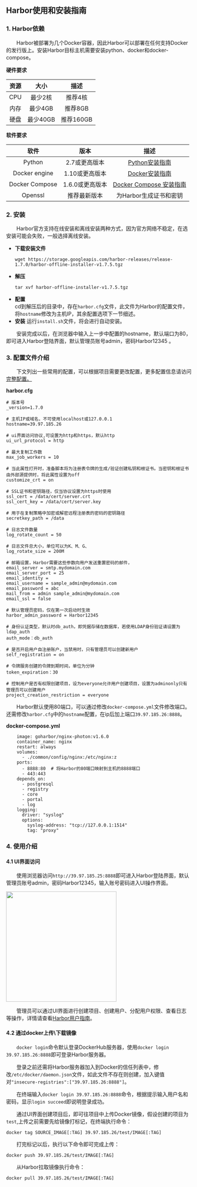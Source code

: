 

## Harbor使用和安装指南
### 1. Harbor依赖
&emsp;&emsp;Harbor被部署为几个Docker容器，因此Harbor可以部署在任何支持Docker的发行版上。安装Harbor目标主机需要安装python、docker和docker-compose。

**硬件要求**

|资源|大小|描述|
|:---:|:---:|:---:|
|CPU|最少2核|推荐4核|
|内存|最少4GB|推荐8GB|
|硬盘|最少40GB|推荐160GB|

**软件要求**

|软件|版本|描述|
|:---:|:---:|:---:|
|Python|2.7或更高版本|[Python安装指南](https://www.centos.bz/2018/01/在centos上安装python3的三种方法/)
|Docker engine|1.10或更高版本|[Docker安装指南](https://docs.docker.com/install/linux/docker-ce/centos/)|
|Docker Compose|1.6.0或更高版本|[Docker Compose 安装指南](https://docs.docker.com/compose/install/)|
|Openssl|推荐最新版本|为Harbor生成证书和密钥|

### 2. 安装
&emsp;&emsp;Harbor官方支持在线安装和离线安装两种方式，因为官方网络不稳定，在选安装可能会失败，一般选择离线安装。

- **下载安装文件** <br>
    ```
    wget https://storage.googleapis.com/harbor-releases/release-1.7.0/harbor-offline-installer-v1.7.5.tgz
    ```
- **解压** <br>
    ```
    tar xvf harbor-offline-installer-v1.7.5.tgz
    ``` 
- **配置** <br>
cd到解压后的目录中，存在```harbor.cfg```文件，此文件为Harbor的配置文件，将```hostname```修改为主机IP，其余配置选项下一节细述。
- **安装**
    运行```install.sh```文件，将会进行自动安装。<br>
    
&emsp;&emsp;安装完成以后，在浏览器中输入上一步中配置的hostname，默认端口为80，即可进入Harbor登陆界面，默认管理员账号admin，密码Harbor12345 。

### 3. 配置文件介绍

&emsp;&emsp;下文列出一些常用的配置，可以根据项目需要更改配置，更多配置信息请访问[完整配置。](https://github.com/goharbor/harbor/blob/master/docs/installation_guide.md)

**harbor.cfg**

```
# 版本号
_version=1.7.0

# 主机IP或域名，不可使用localhost或127.0.0.1
hostname=39.97.185.26

# ui界面访问协议,可设置为http和https，默认http
ui_url_protocol = http

# 最大复制工作数
max_job_workers = 10

# 当此属性打开时，准备脚本将为注册表令牌的生成/验证创建私钥和根证书。当密钥和根证书由外部源提供时，将此属性设置为off
customize_crt = on

# SSL证书和密钥路径，仅当协议设置为https时使用
ssl_cert = /data/cert/server.crt
ssl_cert_key = /data/cert/server.key

# 用于在复制策略中加密或解密远程注册表的密码的密钥路径
secretkey_path = /data

# 日志文件数量
log_rotate_count = 50

# 日志文件总大小，单位可以为K、M、G、
log_rotate_size = 200M

# 邮箱设置，Harbor需要这些参数向用户发送重置密码的邮件，
email_server = smtp.mydomain.com
email_server_port = 25
email_identity =
email_username = sample_admin@mydomain.com
email_password = abc
mail_from = admin sample_admin@mydomain.com
email_ssl = false

# 默认管理员密码，仅在第一次启动时生效
harbor_admin_password = Harbor12345

# 身份认证类型，默认时db_auth，即凭据存储在数据库，若使用LDAP身份验证请设置为ldap_auth
auth_mode：db_auth

# 是否开启用户自注册账户，当禁用时，只有管理员可以创建新用户
self_registration = on

# 令牌服务创建的令牌到期时间，单位为分钟
token_expiration：30

# 控制用户是否有权限创建项目，设为everyone允许用户创建项目，设置为adminonly只有管理员可以创建用户
project_creation_restriction = everyone

```

&emsp;&emsp;Harbor默认使用80端口，可以通过修改```docker-compose.yml```文件修改端口。还需修改```harbor.cfg```中的```hostname```配置，在ip后加上端口```39.97.185.26:8888```。

**docker-compose.yml**

```proxy:
    image: goharbor/nginx-photon:v1.6.0
    container_name: nginx
    restart: always
    volumes:
      - ./common/config/nginx:/etc/nginx:z
    ports:
      - 8888:80  # 将Harbor的80端口映射到主机的8888端口
      - 443:443
    depends_on:
      - postgresql
      - registry
      - core
      - portal
      - log
    logging:
      driver: "syslog"
      options:  
        syslog-address: "tcp://127.0.0.1:1514"
        tag: "proxy"
```

### 4. 使用介绍

#### 4.1 UI界面访问
&emsp;&emsp;使用浏览器访问```http://39.97.185.25:8888```即可进入Harbor登陆界面，默认管理员账号admin，密码Harbor12345，输入账号密码进入UI操作界面。

<img src="https://github.com/goharbor/harbor/blob/master/docs/img/log_search_advanced.png?raw=true" height="300">

&emsp;&emsp;管理员可以通过UI界面进行创建项目、创建用户、分配用户权限、查看日志等操作，详情请查看[Harbor用户指南](https://github.com/goharbor/harbor/blob/master/docs/user_guide.md)。

#### 4.2 通过docker上传\下载镜像

&emsp;&emsp;```docker login```命令默认登录DockerHub服务器，使用```docker login 39.97.185.26:8888```即可登录Harbor服务器。

&emsp;&emsp;登录之前还需将Harbor服务器加入到Docker的信任列表中，修改```/etc/docker/daemon.json```文件，如此文件不存在则创建，加入键值对```"insecure-registries":["39.97.185.26:8888"]```。

&emsp;&emsp;在终端输入```docker login 39.97.185.26:8888```命令，根据提示输入用户名和密码，显示```login succeed```即说明登录成功。

&emsp;&emsp;通过UI界面创建项目后，即可往项目中上传Docker镜像，假设创建的项目为```test```,上传之前需要先给镜像打标记，在终端执行命令：

```docker tag SOURCE_IMAGE[:TAG] 39.97.185.26/test/IMAGE[:TAG]```

&emsp;&emsp;打完标记以后，执行以下命令即可完成上传：

```docker push 39.97.185.26/test/IMAGE[:TAG]```

&emsp;&emsp;从Harbor拉取镜像执行命令：

```docker pull 39.97.185.26/test/IMAGE[:TAG]```






